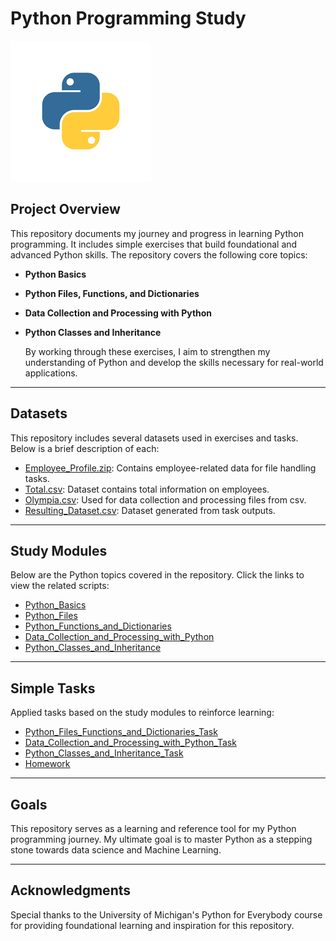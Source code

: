 # Python Programming Study
![Python Logo](https://github.com/AsuquoAA/Python_programming_Study/blob/main/python_image.png)
## Project Overview
This repository documents my journey and progress in learning Python programming. It includes simple exercises that build foundational and advanced Python skills. The repository covers the following core topics:   
- **Python Basics**  
- **Python Files, Functions, and Dictionaries**  
- **Data Collection and Processing with Python**  
- **Python Classes and Inheritance**

  By working through these exercises, I aim to strengthen my understanding of Python and develop the skills necessary for real-world applications.

---

## Datasets
This repository includes several datasets used in exercises and tasks. Below is a brief description of each: 
- <a href="https://github.com/AsuquoAA/Python_programming_Study/blob/main/Employee_Profile.zip">Employee_Profile.zip</a>: Contains employee-related data for file handling tasks.  
- <a href="https://github.com/AsuquoAA/Python_programming_Study/blob/main/Total.csv">Total.csv</a>: Dataset contains total information on employees.
- <a href="https://github.com/AsuquoAA/Python_programming_Study/blob/main/olympia.csv">Olympia.csv</a>: Used for data collection and processing files from csv.  
- <a href="https://github.com/AsuquoAA/Python_programming_Study/blob/main/resulting_data.csv">Resulting_Dataset.csv</a>: Dataset generated from task outputs.

---


## Study Modules
Below are the Python topics covered in the repository. Click the links to view the related scripts:  
- <a href="https://github.com/AsuquoAA/Python_programming_Study/blob/main/one.py">Python_Basics</a>
- <a href="https://github.com/AsuquoAA/Python_programming_Study/blob/main/two.py">Python_Files</a>
- <a href="https://github.com/AsuquoAA/Python_programming_Study/blob/main/two2.py">Python_Functions_and_Dictionaries</a>
- <a href="https://github.com/AsuquoAA/Python_programming_Study/blob/main/three.py">Data_Collection_and_Processing_with_Python</a>
- <a href="https://github.com/AsuquoAA/Python_programming_Study/blob/main/four.py">Python_Classes_and_Inheritance</a>

---

## Simple Tasks
Applied tasks based on the study modules to reinforce learning: 
- <a href="https://github.com/AsuquoAA/Python_programming_Study/blob/main/project2.py">Python_Files_Functions_and_Dictionaries_Task</a>
- <a href="https://github.com/AsuquoAA/Python_programming_Study/blob/main/project3.py">Data_Collection_and_Processing_with_Python_Task</a>
- <a href="https://github.com/AsuquoAA/Python_programming_Study/blob/main/project4.py">Python_Classes_and_Inheritance_Task</a>
- <a href="https://github.com/AsuquoAA/Python_programming_Study/blob/main/hw.py">Homework</a>

---

## Goals
This repository serves as a learning and reference tool for my Python programming journey. My ultimate goal is to master Python as a stepping stone towards data science and Machine Learning.

---

## Acknowledgments
Special thanks to the University of Michigan's Python for Everybody course for providing foundational learning and inspiration for this repository.

